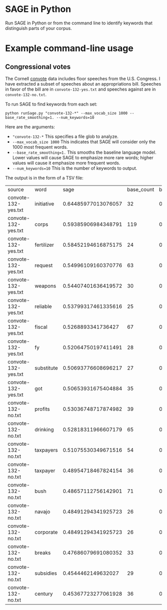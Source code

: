 SAGE in Python
==========

Run SAGE in Python or from the command line to identify keywords that distinguish parts of your corpus.

# Example command-line usage

## Congressional votes

The Cornell [convote](http://www.cs.cornell.edu/home/llee/data/convote.html) data includes floor speeches from the U.S. Congress. I have extracted a subset of speeches about an appropriations bill. Speeches in favor of the bill are in ```convote-132-yes.txt``` and speeches against are in ```convote-132-no.txt```.

To run SAGE to find keywords from each set:

```python runSage.py "convote-132-*" --max_vocab_size 1000 --base_rate_smoothing=1. --num_keywords=10```

Here are the arguments:

- ```"convote-132-*``` This specifies a file glob to analyze.
- ```--max_vocab_size 1000``` This indicates that SAGE will consider only the 1000 most frequent words.
- ```--base_rate_smoothing=1.``` This smooths the baseline language model. Lower values will cause SAGE to emphasize more rare words; higher values will cause it emphasize more frequent words.
- ```--num_keywords=10``` This is the number of keywords to output.

The output is in the form of a TSV file:

|                     |            |                     |            |                        |            |                        | 
|---------------------|------------|---------------------|------------|------------------------|------------|------------------------| 
| source              | word       | sage                | base_count | base_rate              | file_count | file_rate              | 
| convote-132-yes.txt | initiative | 0.64485977013076057 | 32         | 0.00023553138087632395 | 30         | 0.00048760666395774075 | 
| convote-132-yes.txt | corps      | 0.59385906984348791 | 119        | 0.00087588232263382962 | 100        | 0.0016253555465258025  | 
| convote-132-yes.txt | fertilizer | 0.58452194616875175 | 24         | 0.00017664853565724296 | 22         | 0.00035757822023567654 | 
| convote-132-yes.txt | request    | 0.54996109160370776 | 63         | 0.00046370240610026277 | 52         | 0.00084518488419341729 | 
| convote-132-yes.txt | weapons    | 0.54407401636419572 | 30         | 0.00022081066957155369 | 26         | 0.00042259244209670864 | 
| convote-132-yes.txt | reliable   | 0.53799317461335616 | 25         | 0.00018400889130962809 | 22         | 0.00035757822023567654 | 
| convote-132-yes.txt | fiscal     | 0.5268893341736427  | 67         | 0.00049314382870980329 | 54         | 0.00087769199512393334 | 
| convote-132-yes.txt | fy         | 0.52064750197411491 | 28         | 0.00020608995826678345 | 24         | 0.00039008533116619259 | 
| convote-132-yes.txt | substitute | 0.50693776608696217 | 27         | 0.00019872960261439832 | 23         | 0.00037383177570093456 | 
| convote-132-yes.txt | got        | 0.50653931675404884 | 35         | 0.00025761244783347934 | 29         | 0.00047135310849248272 | 
| convote-132-no.txt  | profits    | 0.53036748717874982 | 39         | 0.0002870538704430198  | 39         | 0.00052463074067098927 | 
| convote-132-no.txt  | drinking   | 0.52818311966607179 | 65         | 0.00047842311740503303 | 63         | 0.00084748042723775186 | 
| convote-132-no.txt  | taxpayers  | 0.51075530349671516 | 54         | 0.00039745920522879665 | 52         | 0.00069950765422798573 | 
| convote-132-no.txt  | taxpayer   | 0.48954718467824154 | 36         | 0.00026497280348586441 | 35         | 0.00047082245957652882 | 
| convote-132-no.txt  | bush       | 0.48657112756142901 | 71         | 0.0005225852513193437  | 66         | 0.0008878366380585972  | 
| convote-132-no.txt  | navajo     | 0.48491294341925723 | 26         | 0.00019136924696201319 | 26         | 0.00034975382711399287 | 
| convote-132-no.txt  | corporate  | 0.48491294341925723 | 26         | 0.00019136924696201319 | 26         | 0.00034975382711399287 | 
| convote-132-no.txt  | breaks     | 0.47686079691080352 | 33         | 0.00024289173652870908 | 32         | 0.00043046624875568349 | 
| convote-132-no.txt  | subsidies  | 0.4544462149632027  | 29         | 0.00021345031391916858 | 28         | 0.00037665796766122304 | 
| convote-132-no.txt  | century    | 0.45367723277061928 | 36         | 0.00026497280348586441 | 34         | 0.00045737038930291371 | 

